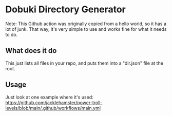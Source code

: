 # Dobuki Directory Generator

Note: This Github action was originally copied from a hello world, so it has a lot of junk.
That way, it's very simple to use and works fine for what it needs to do.

## What does it do

This just lists all files in your repo, and puts them into a "dir.json" file at the root.

## Usage

Just look at one example where it's used:
https://github.com/jacklehamster/power-troll-levels/blob/main/.github/workflows/main.yml

